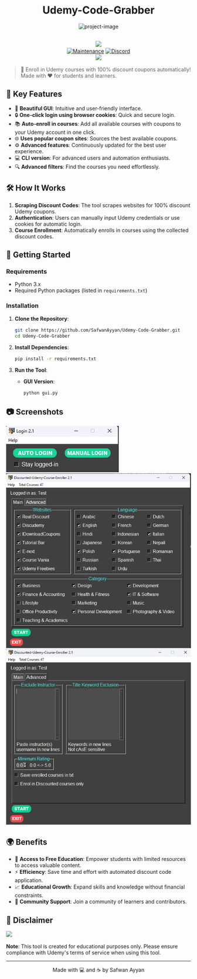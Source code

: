 <h1 align="center" id="title">Udemy-Code-Grabber</h1>

<p align="center"><img src="https://socialify.git.ci/SafwanAyyan/Udemy-Code-Grabber/image?description=1&amp;descriptionEditable=Udemy%20Code%20Grabber%20automatically%20enrolls%20you%20in%20premium%20Udemy%20courses%20for%20free%20by%20applying%20100%25%20discount%20coupons.%20With%20a%20user-friendly%20interface%20and%20advanced%20filters%2C%20this%20tool%20makes%20accessing%20quality%20education%20easy%20and%20efficient.%20Perfect%20for%20students%20and%20lifelong%20learners%20looking%20to%20expand%20their%20skills%20without%20breaking%20the%20bank!&amp;font=Source%20Code%20Pro&amp;forks=1&amp;issues=1&amp;language=1&amp;name=1&amp;owner=1&amp;pattern=Circuit%20Board&amp;pulls=1&amp;stargazers=1&amp;theme=Light" alt="project-image"></p>
<p align="center">
    <br/>
    <img src="https://forthebadge.com/images/badges/made-with-python.svg">
    <br/>
    <a href="https://github.com/SafwanAyyan/Udemy-Code-Grabber/graphs/commit-activity"><img alt="Maintenance" src="https://img.shields.io/badge/Maintained%3F-yes-green.svg?style=for-the-badge"></a>
    <a target="_blank" href="https://discord.gg/safwanayyan"><img alt="Discord" src="https://img.shields.io/discord/703266580846346361.svg?label=Discord&logo=Discord&colorB=7289da&style=for-the-badge"></a>
    <br/>
    <a href="https://github.com/SafwanAyyan/Udemy-Code-Grabber"><img src="https://cdn.discordapp.com/attachments/823472016999972884/841661124410736710/standard_13.gif"></a>
</p>


> 🚀 Enroll in Udemy courses with 100% discount coupons automatically! Made with ❤️ for students and learners.

## 🌟 Key Features

- 🎨 **Beautiful GUI**: Intuitive and user-friendly interface.
- 🔒 **One-click login using browser cookies**: Quick and secure login.
- 📚 **Auto-enroll in courses**: Add all available courses with coupons to your Udemy account in one click.
- 🌐 **Uses popular coupon sites**: Sources the best available coupons.
- ⚙️ **Advanced features**: Continuously updated for the best user experience.
- 💻 **CLI version**: For advanced users and automation enthusiasts.
- 🔍 **Advanced filters**: Find the courses you need effortlessly.

## 🛠️ How It Works

1. **Scraping Discount Codes**: The tool scrapes websites for 100% discount Udemy coupons.
2. **Authentication**: Users can manually input Udemy credentials or use cookies for automatic login.
3. **Course Enrollment**: Automatically enrolls in courses using the collected discount codes.

## 🚀 Getting Started

### Requirements

- Python 3.x
- Required Python packages (listed in `requirements.txt`)

### Installation

1. **Clone the Repository**:
    ```bash
    git clone https://github.com/SafwanAyyan/Udemy-Code-Grabber.git
    cd Udemy-Code-Grabber
    ```

2. **Install Dependencies**:
    ```bash
    pip install -r requirements.txt
    ```

3. **Run the Tool**:
    - **GUI Version**:
      ```bash
      python gui.py
      ```

## 📷 Screenshots

![Login](./image/Screenshot%202024-07-16%20230016.png)
![Course Selection](./image/Screenshot%202024-07-16%20230032.png)
![Advanced Options](./image/Screenshot%202024-07-16%20230039.png)

## 🌍 Benefits

- 🌟 **Access to Free Education**: Empower students with limited resources to access valuable content.
- ⚡ **Efficiency**: Save time and effort with automated discount code application.
- 📈 **Educational Growth**: Expand skills and knowledge without financial constraints.
- 🤝 **Community Support**: Join a community of learners and contributors.

## 📢 Disclaimer

![](https://cdn.discordapp.com/attachments/749247352073617518/785906195767754753/unknown.png)

**Note**: This tool is created for educational purposes only. Please ensure compliance with Udemy's terms of service when using this tool.

---

<p align="center">
    Made with 💻 and ☕ by Safwan Ayyan
</p>
